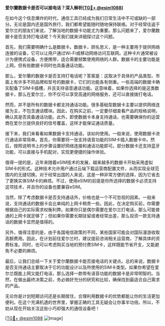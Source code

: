 **爱尔蘭数据卡是否可以接电话？深入解析[[TG💪+ @esim1088](https://t.me/s/esim1088)]**

在如今这个信息爆炸的时代，通信工具已经成为我们日常生活中不可或缺的一部分。无论是国内还是国外旅行，我们都希望能随时随地保持联络。对于经常往返于爱尔兰的朋友们来说，了解当地的数据卡功能尤为重要。那么问题来了，爱尔蘭数据卡是否支持打电话呢？今天我们就来详细探讨这个问题。

首先，我们需要明确什么是数据卡。数据卡，顾名思义，是一种主要用于提供网络连接的设备，它可以让用户通过Wi-Fi或移动网络访问互联网。这种卡片通常被设计为便携式设备，方便携带，适合需要频繁使用网络的人群。数据卡的主要功能是上网，但有些数据卡同时也具备通话功能。

那么，爱尔蘭的数据卡是否支持打电话呢？答案是：这取决于具体的产品类型。市面上有许多不同品牌和型号的数据卡，它们的功能各有侧重。一些高端的数据卡确实配备了SIM卡插槽，并且支持语音通话功能。这意味着，如果你选择的是这类数据卡，那么在爱尔兰，你不仅可以享受高速的网络服务，还可以直接拨打电话。

然而，并不是所有的数据卡都支持通话功能。很多基础型数据卡主要以提供网络连接为主，不包含通话模块。因此，在购买之前，一定要仔细查看产品的规格说明，确认其是否具备通话功能。此外，即使数据卡本身支持通话，也需要确保你的运营商在爱尔兰提供良好的信号覆盖，这样才能保证通话质量。

接下来，我们来看看如果数据卡支持通话，该如何使用。一般来说，使用数据卡进行通话非常简单。首先，你需要将一张支持语音功能的SIM卡插入数据卡中。然后，按照说明书上的步骤设置好网络连接和通话功能即可。部分数据卡还支持蓝牙功能，可以直接与手机配对，实现更便捷的操作体验。

值得一提的是，近年来随着eSIM技术的发展，越来越多的数据卡开始采用虚拟SIM卡的形式。这种技术允许用户通过云端下载运营商配置文件，从而实现全球范围内的无缝切换。对于经常出国的人来说，这是一种非常方便的选择，因为它省去了更换实体SIM卡的麻烦。不过，使用eSIM的前提是你所选择的数据卡必须支持这项技术，并且你的设备也要兼容eSIM。

当然，除了考虑数据卡是否支持通话外，价格也是一个不可忽视的因素。一般来说，支持通话的数据卡会比单纯的上网卡稍贵一些。因此，在决定购买前，你需要根据自己的实际需求权衡利弊。如果你只是偶尔需要在爱尔兰打电话，那么可能普通的上网卡就足够了；但如果你需要长期驻留或者经常出差，那么投资一款支持通话的数据卡显然是值得的。

另外，值得注意的是，由于各国电信政策的不同，某些国家可能会对国际漫游收取高额费用。因此，在计划前往爱尔兰时，建议提前咨询相关运营商，了解具体的资费标准。同时，也可以考虑购买当地的预付费SIM卡，这样既能节省开支，又能避免不必要的麻烦。

最后，让我们总结一下关于爱尔蘭数据卡能否接电话的关键点。总的来说，数据卡是否支持通话主要取决于它的功能设计以及所使用的SIM卡类型。如果你希望在爱尔兰既能上网又能打电话，那么选择一款带有语音功能的数据卡是非常明智的。当然，在做出最终决策之前，务必做好充分的研究和比较，确保找到最适合自己需求的产品。

无论你是计划短期访问还是长期居住，合理利用数据卡的优势都能让你的生活更加便利。在这个充满机遇的世界里，掌握正确的工具无疑会让你事半功倍。所以，不妨从现在开始关注这些小巧却强大的通信设备吧！

[[TG💪+ @esim1088](https://t.me/s/esim1088) ![Image](https://i.postimg.cc/4NQfJmqS/Snipaste-2025-05-13-00-14-12.png)]